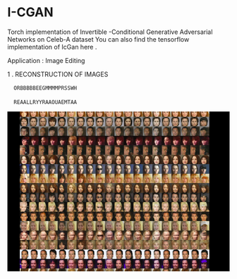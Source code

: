# I-CGAN
Torch implementation of Invertible -Conditional Generative Adversarial Networks on Celeb-A dataset
You can also find the tensorflow implementation of IcGan here .

Application : Image Editing 

1 . RECONSTRUCTION OF IMAGES 

      ORBBBBBEEGMMMMPRSSWH
      
      REAALLRYYRAAOUAEMTAA

![image](/IMAGE.png)

